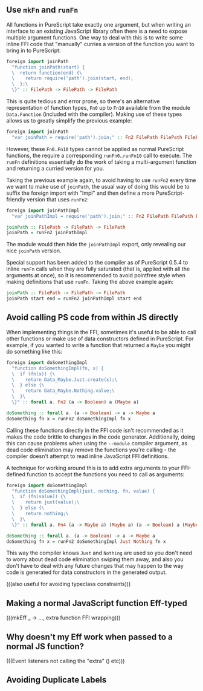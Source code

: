 ## Use `mkFn` and `runFn`

All functions in PureScript take exactly one argument, but when writing an interface to an existing JavaScript library often there is a need to expose multiple argument functions. One way to deal with this is to write some inline FFI code that "manually" curries a version of the function you want to bring in to PureScript:

``` haskell
foreign import joinPath
  "function joinPath(start) {
  \  return function(end) {\
  \    return require('path').join(start, end);
  \  };\
  \}" :: FilePath -> FilePath -> FilePath
```

This is quite tedious and error prone, so there's an alternative representation of function types, `Fn0` up to `Fn10` available from the module `Data.Function` (included with the compiler). Making use of these types allows us to greatly simplify the previous example:

``` haskell
foreign import joinPath
  "var joinPath = require('path').join;" :: Fn2 FilePath FilePath FilePath
```

However, these `Fn0`..`Fn10` types cannot be applied as normal PureScript functions, the require a corresponding `runFn0`..`runFn10` call to execute. The `runFn` definitions essentially do the work of taking a multi-argument function and returning a curried version for you.

Taking the previous example again, to avoid having to use `runFn2` every time we want to make use of `joinPath`, the usual way of doing this would be to suffix the foreign import with "Impl" and then define a more PureScript-friendly version that uses `runFn2`:

``` haskell
foreign import joinPathImpl
  "var joinPathImpl = require('path').join;" :: Fn2 FilePath FilePath FilePath

joinPath :: FilePath -> FilePath -> FilePath
joinPath = runFn2 joinPathImpl
```

The module would then hide the `joinPathImpl` export, only revealing our nice `joinPath` version.

Special support has been added to the compiler as of PureScript 0.5.4 to inline `runFn` calls when they are fully saturated (that is, applied with all the arguments at once), so it is recommended to avoid pointfree style when making definitions that use `runFn`. Taking the above example again:

``` haskell
joinPath :: FilePath -> FilePath -> FilePath
joinPath start end = runFn2 joinPathImpl start end
```

## Avoid calling PS code from within JS directly

When implementing things in the FFI, sometimes it's useful to be able to call other functions or make use of data constructors defined in PureScript. For example, if you wanted to write a function that returned a `Maybe` you might do something like this:

``` haskell
foreign import doSomethingImpl
  "function doSomethingImpl(fn, x) {
  \  if (fn(x)) {\
  \    return Data_Maybe.Just.create(x);\
  \  } else {\
  \    return Data_Maybe.Nothing.value;\
  \  }\
  \}" :: forall a. Fn2 (a -> Boolean) a (Maybe a)

doSomething :: forall a. (a -> Boolean) -> a -> Maybe a
doSomething fn x = runFn2 doSomethingImpl fn x
```

Calling these functions directly in the FFI code isn't recommended as it makes the code brittle to changes in the code generator. Additionally, doing this can cause problems when using the `--module` compiler argument, as dead code elimination may remove the functions you're calling - the compiler doesn't attempt to read inline JavaScript FFI definitions.

A technique for working around this is to add extra arguments to your FFI-defined function to accept the functions you need to call as arguments:

``` haskell
foreign import doSomethingImpl
  "function doSomethingImpl(just, nothing, fn, value) {
  \  if (fn(value)) {\
  \    return just(value);\
  \  } else {\
  \    return nothing;\
  \  }\
  \}" :: forall a. Fn4 (a -> Maybe a) (Maybe a) (a -> Boolean) a (Maybe a)

doSomething :: forall a. (a -> Boolean) -> a -> Maybe a
doSomething fn x = runFn2 doSomethingImpl Just Nothing fn x
```

This way the compiler knows `Just` and `Nothing` are used so you don't need to worry about dead code elimination swiping them away, and also you don't have to deal with any future changes that may happen to the way code is generated for data constructors in the generated output.

(((also useful for avoiding typeclass constraints)))

## Making a normal JavaScript function Eff-typed

(((mkEff \_ -> ..., extra function FFI wrapping)))

## Why doesn't my Eff work when passed to a normal JS function?

(((Event listeners not calling the "extra" () etc)))

## Avoiding Duplicate Labels
